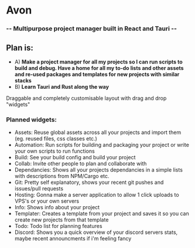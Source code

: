 # Avon
### -- Multipurpose project manager built in React and Tauri --
## Plan is:
- A) **Make a project manager for all my projects so I can run scripts to build and debug. Have a home for all my to-do lists and other assets and re-used packages and templates for new projects with similar stacks**
- B) **Learn Tauri and Rust along the way**

Draggable and completely customisable layout with drag and drop "widgets"

### Planned widgets:
- Assets: Reuse global assets across all your projects and import them (eg. reused files, css classes etc.)
- Automation: Run scripts for building and packaging your project or write your own scripts to run functions
- Build: See your build config and build your project
- Collab: Invite other people to plan and collaborate with
- Dependancies: Shows all your projects dependancies in a simple lists with descriptions from NPM/Cargo etc.
- Git: Pretty self explanatory, shows your recent git pushes and issues/pull requests
- Hosting: Gonna make a server application to allow 1 click uploads to VPS's or your own servers
- Info: Shows info about your project
- Templater: Creates a template from your project and saves it so you can create new projects from that template
- Todo: Todo list for planning features
- Discord: Shows you a quick overview of your discord servers stats, maybe recent announcments if i'm feeling fancy

